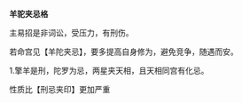 **羊驼夹忌格**

主易招是非词讼，受压力，有刑伤。

若命宫见【羊陀夹忌】，要多提高自身修为，避免竞争，随遇而安。

1.擎羊是刑，陀罗为忌，两星夹天相，且天相同宫有化忌。

性质比【刑忌夹印】更加严重